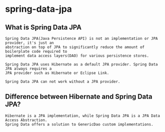 # spring-data-jpa

What is Spring Data JPA
---------------------------
```
Spring Data JPA(Java Persistence API) is not an implementation or JPA provider, it's just an 
abstraction on top of JPA to significantly reduce the amount of boilerplate code required to 
implement data access layers(DAO) for various persistence stores.

Spring Data JPA uses Hibernate as a default JPA provider. Spring Data JPA always requires a 
JPA provider such as Hibernate or Eclipse Link.

Spring Data JPA can not work without a JPA provider.

```

Difference between Hibernate and Spring Data JPA?
--------------------------
```
Hibernate is a JPA implementation, while Spring Data JPA is a JPA Data Access Abstraction. 
Spring Data offers a solution to GenericDao custom implementations.

```
